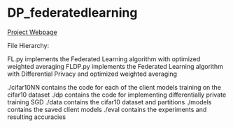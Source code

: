 # DP_federatedlearning

[Project Webpage](https://saramccarthy.github.io/federated-learning/)


File Hierarchy:

FL.py implements the Federated Learning algorithm with optimized weighted averaging
FLDP.py implements the Federated Learning algorithm with Differential Privacy and optimized weighted averaging

./cifar10NN contains the code for each of the client models training on the cifar10 dataset
./dp contains the code for implementing differentially private training SGD
./data contains the cifar10 dataset and partitions
./models contains the saved client models 
./eval contains the experiments and resulting accuracies
